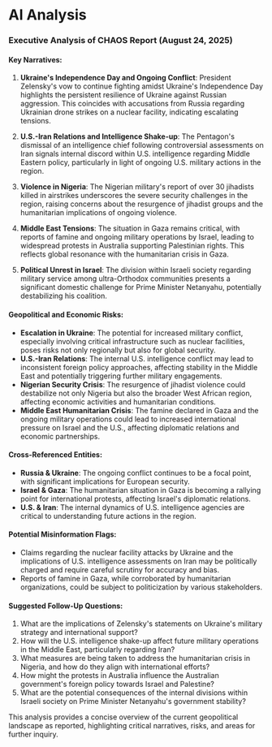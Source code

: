 # AI Analysis

### Executive Analysis of CHAOS Report (August 24, 2025)

#### Key Narratives:
1. **Ukraine's Independence Day and Ongoing Conflict**: President Zelensky's vow to continue fighting amidst Ukraine's Independence Day highlights the persistent resilience of Ukraine against Russian aggression. This coincides with accusations from Russia regarding Ukrainian drone strikes on a nuclear facility, indicating escalating tensions.
   
2. **U.S.-Iran Relations and Intelligence Shake-up**: The Pentagon's dismissal of an intelligence chief following controversial assessments on Iran signals internal discord within U.S. intelligence regarding Middle Eastern policy, particularly in light of ongoing U.S. military actions in the region.

3. **Violence in Nigeria**: The Nigerian military's report of over 30 jihadists killed in airstrikes underscores the severe security challenges in the region, raising concerns about the resurgence of jihadist groups and the humanitarian implications of ongoing violence.

4. **Middle East Tensions**: The situation in Gaza remains critical, with reports of famine and ongoing military operations by Israel, leading to widespread protests in Australia supporting Palestinian rights. This reflects global resonance with the humanitarian crisis in Gaza.

5. **Political Unrest in Israel**: The division within Israeli society regarding military service among ultra-Orthodox communities presents a significant domestic challenge for Prime Minister Netanyahu, potentially destabilizing his coalition.

#### Geopolitical and Economic Risks:
- **Escalation in Ukraine**: The potential for increased military conflict, especially involving critical infrastructure such as nuclear facilities, poses risks not only regionally but also for global security.
- **U.S.-Iran Relations**: The internal U.S. intelligence conflict may lead to inconsistent foreign policy approaches, affecting stability in the Middle East and potentially triggering further military engagements.
- **Nigerian Security Crisis**: The resurgence of jihadist violence could destabilize not only Nigeria but also the broader West African region, affecting economic activities and humanitarian conditions.
- **Middle East Humanitarian Crisis**: The famine declared in Gaza and the ongoing military operations could lead to increased international pressure on Israel and the U.S., affecting diplomatic relations and economic partnerships.

#### Cross-Referenced Entities:
- **Russia & Ukraine**: The ongoing conflict continues to be a focal point, with significant implications for European security.
- **Israel & Gaza**: The humanitarian situation in Gaza is becoming a rallying point for international protests, affecting Israel's diplomatic relations.
- **U.S. & Iran**: The internal dynamics of U.S. intelligence agencies are critical to understanding future actions in the region.

#### Potential Misinformation Flags:
- Claims regarding the nuclear facility attacks by Ukraine and the implications of U.S. intelligence assessments on Iran may be politically charged and require careful scrutiny for accuracy and bias.
- Reports of famine in Gaza, while corroborated by humanitarian organizations, could be subject to politicization by various stakeholders.

#### Suggested Follow-Up Questions:
1. What are the implications of Zelensky's statements on Ukraine's military strategy and international support?
2. How will the U.S. intelligence shake-up affect future military operations in the Middle East, particularly regarding Iran?
3. What measures are being taken to address the humanitarian crisis in Nigeria, and how do they align with international efforts?
4. How might the protests in Australia influence the Australian government's foreign policy towards Israel and Palestine?
5. What are the potential consequences of the internal divisions within Israeli society on Prime Minister Netanyahu's government stability?

This analysis provides a concise overview of the current geopolitical landscape as reported, highlighting critical narratives, risks, and areas for further inquiry.
